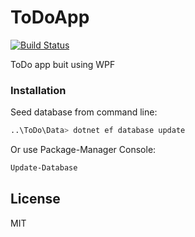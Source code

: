 # ToDoApp


[![Build Status](https://travis-ci.org/joemccann/dillinger.svg?branch=master)](https://travis-ci.org/joemccann/dillinger)

ToDo app buit using WPF

### Installation

Seed database from command line: 

```sh
..\ToDo\Data> dotnet ef database update
```
Or use Package-Manager Console: 
```sh
Update-Database
```

License
----

MIT

